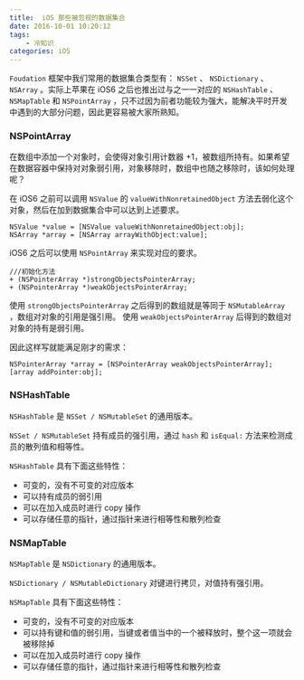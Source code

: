```yaml
---
title:  iOS 那些被忽视的数据集合
date: 2016-10-01 10:20:12
tags:
    - 冷知识
categories: iOS
---
```


`Foudation` 框架中我们常用的数据集合类型有： `NSSet` 、 `NSDictionary` 、 `NSArray` 。实际上苹果在 iOS6 之后也推出过与之一一对应的 `NSHashTable` 、 `NSMapTable` 和 `NSPointArray` ，只不过因为前者功能较为强大，能解决平时开发中遇到的大部分问题，因此更容易被大家所熟知。

<!--more-->

### NSPointArray

在数组中添加一个对象时，会使得对象引用计数器 +1，被数组所持有。如果希望在数据容器中保持对对象弱引用，对象移除时，数组中也随之移除时，该如何处理呢？

在 iOS6 之前可以调用 `NSValue` 的 `valueWithNonretainedObject` 方法去弱化这个对象，然后在加到数据集合中可以达到上述要求。

```objc
NSValue *value = [NSValue valueWithNonretainedObject:obj];
NSArray *array = [NSArray arrayWithObject:value];
```

iOS6 之后可以使用 `NSPointArray` 来实现对应的要求。

```objc
///初始化方法
+ (NSPointerArray *)strongObjectsPointerArray;
+ (NSPointerArray *)weakObjectsPointerArray;
```

使用 `strongObjectsPointerArray` 之后得到的数组就是等同于 `NSMutableArray` ，数组对对象的引用是强引用。
使用 `weakObjectsPointerArray` 后得到的数组对对象的持有是弱引用。

因此这样写就能满足刚才的需求：

```objc
NSPointerArray *array = [NSPointerArray weakObjectsPointerArray];
[array addPointer:obj];
```

### NSHashTable

`NSHashTable` 是 `NSSet / NSMutableSet` 的通用版本。

`NSSet / NSMutableSet` 持有成员的强引用，通过 `hash` 和 `isEqual:` 方法来检测成员的散列值和相等性。

`NSHashTable` 具有下面这些特性：

- 可变的，没有不可变的对应版本
- 可以持有成员的弱引用
- 可以在加入成员时进行 copy 操作
- 可以存储任意的指针，通过指针来进行相等性和散列检查

### NSMapTable

`NSMapTable` 是 `NSDictionary` 的通用版本。

`NSDictionary / NSMutableDictionary` 对键进行拷贝，对值持有强引用。

`NSMapTable` 具有下面这些特性：

- 可变的，没有不可变的对应版本
- 可以持有键和值的弱引用，当键或者值当中的一个被释放时，整个这一项就会被移除掉
- 可以在加入成员时进行 copy 操作
- 可以存储任意的指针，通过指针来进行相等性和散列检查
